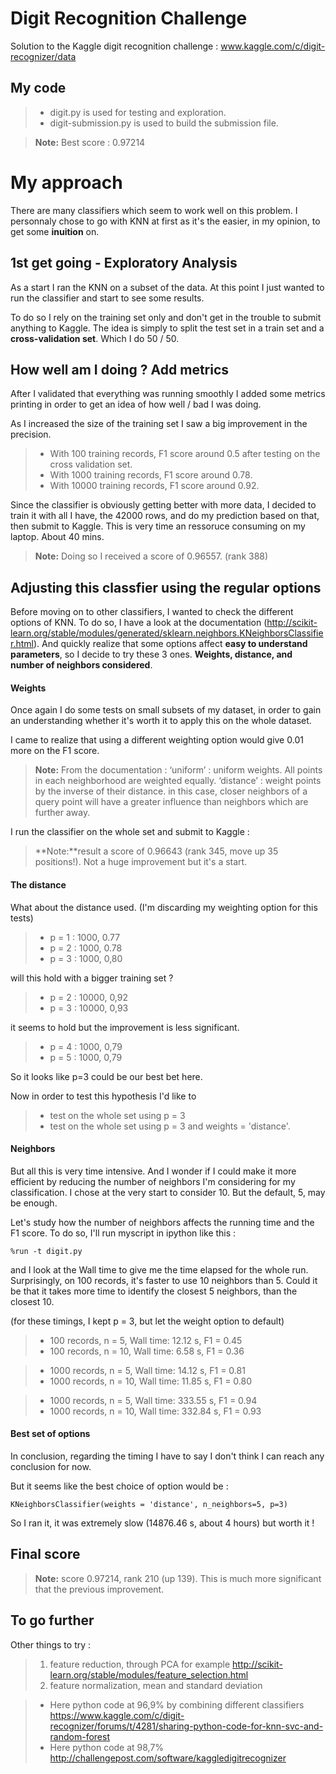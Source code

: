 # Digit Recognition Challenge

Solution to the Kaggle digit recognition challenge : www.kaggle.com/c/digit-recognizer/data

My code
-------

> - digit.py is used for testing and exploration.
> - digit-submission.py is used to build the submission file.

> **Note:** Best score : 0.97214


# My approach

There are many classifiers which seem to work well on this problem. I personnaly chose to go with KNN at first as it's the easier, in my opinion, to get some **inuition** on.

1st get going - Exploratory Analysis
------------------------------------

As a start I ran the KNN on a subset of the data. At this point I just wanted to run the classifier and start to see some results. 


To do so I rely on the training set only and don't get in the trouble to submit anything to Kaggle. The idea is simply to split the test set in a train set and a **cross-validation set**. Which I do 50 / 50.

How well am I doing ? Add metrics
----------------------------------

After I validated that everything was running smoothly I added some metrics printing in order to get an idea of how well / bad I was doing.


As I increased the size of the training set I saw a big improvement in the precision.


> - With 100 training records, F1 score around 0.5 after testing on the cross validation set.
> - With 1000 training records, F1 score around 0.78.
> - With 10000 training records, F1 score around 0.92.


Since the classifier is obviously getting better with more data, I decided to train it with all I have, the 42000 rows, and do my prediction based on that, then submit to Kaggle. This is very time an ressoruce consuming on my laptop. About 40 mins. 

> **Note:**
Doing so I received a score of 0.96557. (rank 388)

Adjusting this classfier using the regular options
---------------------------------------------------

Before moving on to other classifiers, I wanted to check the different options of KNN. To do so, I have a look at the documentation (http://scikit-learn.org/stable/modules/generated/sklearn.neighbors.KNeighborsClassifier.html). And quickly realize that some options affect **easy to understand parameters**, so I decide to try these 3 ones. **Weights, distance, and number of neighbors considered**.

#### Weights

Once again I do some tests on small subsets of my dataset, in order to gain an understanding whether it's worth it to apply this on the whole dataset.

I came to realize that using a different weighting option would give 0.01 more on the F1 score.

> **Note:** From the documentation :
‘uniform’ : uniform weights. All points in each neighborhood are weighted equally.
‘distance’ : weight points by the inverse of their distance. in this case, closer neighbors of a query point will have a greater influence than neighbors which are further away.


I run the classifier on the whole set and submit to Kaggle : 

> **Note:**result a score of 0.96643 (rank 345, move up 35 positions!). Not a huge improvement but it's a start.

#### The distance 

What about the distance used. (I'm discarding my weighting option for this tests)

> - p = 1 : 1000, 0.77
> - p = 2 : 1000, 0.78
> - p = 3 : 1000, 0,80

will this hold with a bigger training set ?

> - p = 2 : 10000, 0,92
> - p = 3 : 10000, 0,93

it seems to hold but the improvement is less significant.

> - p = 4 : 1000, 0,79
> - p = 5 : 1000, 0,79

So it looks like p=3 could be our best bet here.

Now in order to test this hypothesis I'd like to 

> - test on the whole set using p = 3
> - test on the whole set using p = 3 and weights = 'distance'.

#### Neighbors

But all this is very time intensive. And I wonder if I could make it more efficient by reducing the number of neighbors I'm considering for my classification. I chose at the very start to consider 10. But the default, 5, may be enough.

Let's study how the number of neighbors affects the running time and the F1 score. To do so, I'll run myscript in ipython like this :
```
%run -t digit.py
```
and I look at the Wall time to give me the time elapsed for the whole run. Surprisingly, on 100 records, it's faster to use 10 neighbors than 5. Could it be that it takes more time to identify the closest 5 neighbors, than the closest 10.

(for these timings, I kept p = 3, but let the weight option to default)

> - 100 records, n = 5, Wall time:      12.12 s, F1 = 0.45
> - 100 records, n = 10, Wall time:       6.58 s, F1 = 0.36

> - 1000 records, n = 5, Wall time:      14.12 s, F1 = 0.81
> - 1000 records, n = 10, Wall time:       11.85 s, F1 = 0.80

> - 1000 records, n = 5, Wall time:      333.55 s, F1 = 0.94
> - 1000 records, n = 10, Wall time:       332.84 s, F1 = 0.93

#### Best set of options

In conclusion, regarding the timing I have to say I don't think I can reach any conclusion for now.

But it seems like the best choice of option would be :
```
KNeighborsClassifier(weights = 'distance', n_neighbors=5, p=3)
```

So I ran it, it was extremely slow (14876.46 s, about 4 hours) but worth it !

Final score
-----------

> **Note:**
score 0.97214, rank 210 (up 139). This is much more significant that the previous improvement.

To go further
------------

Other things to try : 

> 1. feature reduction, through PCA for example http://scikit-learn.org/stable/modules/feature_selection.html
> 2. feature normalization, mean and standard deviation

> - Here python code at 96,9% by combining different classifiers https://www.kaggle.com/c/digit-recognizer/forums/t/4281/sharing-python-code-for-knn-svc-and-random-forest
> - Here python code at 98,7% http://challengepost.com/software/kaggledigitrecognizer
